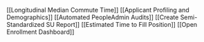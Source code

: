 [[Longitudinal Median Commute Time]]
[[Applicant Profiling and Demographics]]
[[Automated PeopleAdmin Audits]]
[[Create Semi-Standardized SU Report]]
[[Estimated Time to Fill Position]]
[[Open Enrollment Dashboard]]



